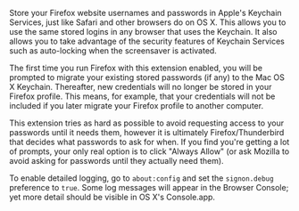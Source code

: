 Store your Firefox website usernames and passwords in Apple's Keychain Services, just like Safari and other browsers do on OS X. This allows you to use the same stored logins in any browser that uses the Keychain. It also allows you to take advantage of the security features of Keychain Services such as auto-locking when the screensaver is activated.

The first time you run Firefox with this extension enabled, you will be prompted to migrate your existing stored passwords (if any) to the Mac OS X Keychain. Thereafter, new credentials will no longer be stored in your Firefox profile. This means, for example, that your credentials will not be included if you later migrate your Firefox profile to another computer.

This extension tries as hard as possible to avoid requesting access to your passwords until it needs them, however it is ultimately Firefox/Thunderbird that decides what passwords to ask for when. If you find you're getting a lot of prompts, your only real option is to click "Always Allow" (or ask Mozilla to avoid asking for passwords until they actually need them).

To enable detailed logging, go to `about:config` and set the `signon.debug` preference to `true`. Some log messages will appear in the Browser Console; yet more detail should be visible in OS X's Console.app.
